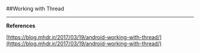 ##Working with Thread



***

**References**

[https://blog.mhdr.ir/2017/03/19/android-working-with-thread/](https://blog.mhdr.ir/2017/03/19/android-working-with-thread/) 
